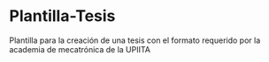 # Plantilla-Tesis
Plantilla para la creación de una tesis con el formato requerido por la academia de mecatrónica de la UPIITA
